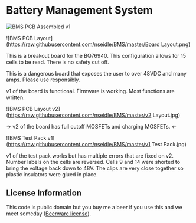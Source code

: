 Battery Management System
=======

![BMS PCB Assembled v1](https://raw.githubusercontent.com/nseidle/BMS/master/v1%20Assembled.jpg)

![BMS PCB Layout](https://raw.githubusercontent.com/nseidle/BMS/master/Board Layout.png)

This is a breakout board for the BQ76940. This configuration allows for 15 cells to be read. There is no safety cut off.

This is a dangerous board that exposes the user to over 48VDC and many amps. Please use responsibly.

v1 of the board is functional. Firmware is working. Most functions are written. 

![BMS PCB Layout v2](https://raw.githubusercontent.com/nseidle/BMS/master/v2 Layout.jpg)

-> v2 of the board has full cutoff MOSFETs and charging MOSFETs. <-

![BMS Test Pack v1](https://raw.githubusercontent.com/nseidle/BMS/master/v1 Test Pack.jpg)

v1 of the test pack works but has multiple errors that are fixed on v2. Number labels on the cells are reversed. Cells 9 and 14 were shorted to bring the voltage back down to 48V. The clips are very close together so plastic insulators were glued in place.

License Information
-------------------

This code is public domain but you buy me a beer if you use this and we meet someday ([Beerware license](http://en.wikipedia.org/wiki/Beerware)).

